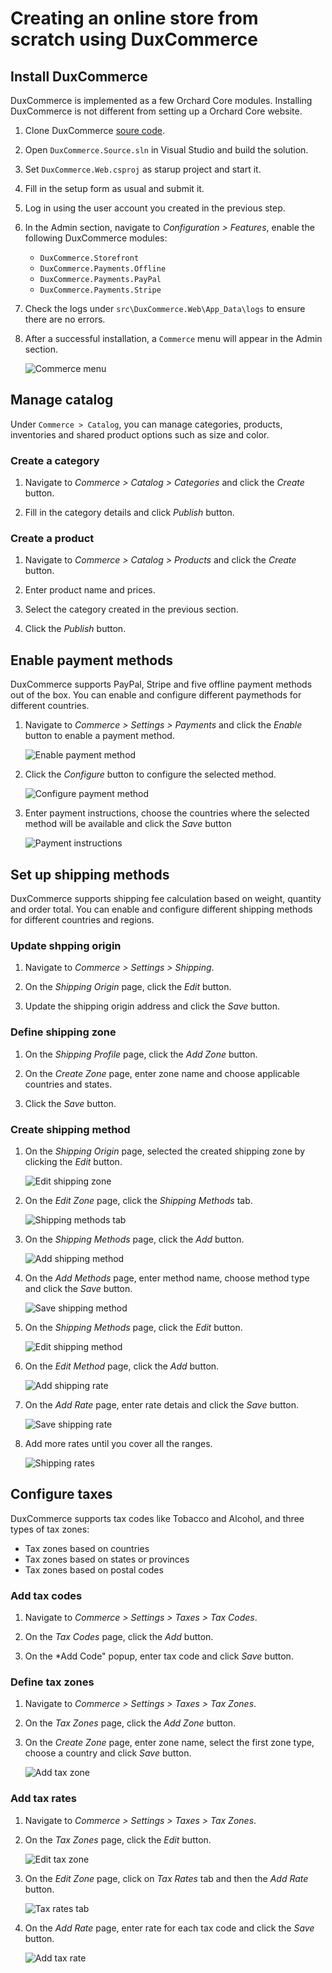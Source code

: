 # Creating an online store from scratch using DuxCommerce

## Install DuxCommerce

DuxCommerce is implemented as a few Orchard Core modules. Installing DuxCommerce is not different from setting up a Orchard Core website.

1. Clone DuxCommerce [soure code](https://github.com/DuxCommerce/DuxCommerce.Source).

2. Open `DuxCommerce.Source.sln` in Visual Studio and build the solution.

3. Set `DuxCommerce.Web.csproj` as starup project and start it.

4. Fill in the setup form as usual and submit it.

5. Log in using the user account you created in the previous step.

6. In the Admin section, navigate to *Configuration > Features*, enable the following DuxCommerce modules:
   * `DuxCommerce.Storefront`
   * `DuxCommerce.Payments.Offline`
   * `DuxCommerce.Payments.PayPal`
   * `DuxCommerce.Payments.Stripe`

7. Check the logs under `src\DuxCommerce.Web\App_Data\logs` to ensure there are no errors.

8. After a successful installation, a `Commerce` menu will appear in the Admin section.

   ![Commerce menu](images/commerce-menu.png)

## Manage catalog

Under `Commerce > Catalog`, you can manage categories, products, inventories and shared product options such as size and color.

### Create a category

1. Navigate to *Commerce > Catalog > Categories* and click the *Create* button.

2. Fill in the category details and click *Publish* button.

### Create a product

1. Navigate to *Commerce > Catalog > Products* and click the *Create* button.

2. Enter product name and prices.

3. Select the category created in the previous section.

4. Click the *Publish* button.

## Enable payment methods

DuxCommerce supports PayPal, Stripe and five offline payment methods out of the box. You can enable and configure different paymethods for different countries.

1. Navigate to *Commerce > Settings > Payments* and click the *Enable* button to enable a payment method.

   ![Enable payment method](images/enable-payment-method.png)

2. Click the *Configure* button to configure the selected method.

   ![Configure payment method](images/configure-payment-method.png)

3. Enter payment instructions, choose the countries where the selected method will be available and click the *Save* button

   ![Payment instructions](images/payment-instructions.png)

## Set up shipping methods

DuxCommerce supports shipping fee calculation based on weight, quantity and order total. You can enable and configure different shipping methods for different countries and regions.

### Update shpping origin

1. Navigate to *Commerce > Settings > Shipping*.
 
2. On the *Shipping Origin* page, click the *Edit* button.

3. Update the shipping origin address and click the *Save* button.

### Define shipping zone

1. On the *Shipping Profile* page, click the *Add Zone* button.

2. On the *Create Zone* page, enter zone name and choose applicable countries and states.

3. Click the *Save* button.

### Create shipping method

1. On the *Shipping Origin* page, selected the created shipping zone by clicking the *Edit* button.

   ![Edit shipping zone](images/edit-shipping-zone.png)

2. On the *Edit Zone* page, click the *Shipping Methods* tab.

   ![Shipping methods tab](images/shipping-methods-tab.png)

3. On the *Shipping Methods* page, click the *Add* button.

   ![Add shipping method](images/add-shipping-method.png)

4. On the *Add Methods* page, enter method name, choose method type and click the *Save* button.

   ![Save shipping method](images/save-shipping-method.png)

5. On the *Shipping Methods* page, click the *Edit* button.

   ![Edit shipping method](images/edit-shipping-method.png)

6. On the *Edit Method* page, click the *Add* button.

   ![Add shipping rate](images/add-shipping-rate.png)

7. On the *Add Rate* page, enter rate detais and click the *Save* button.

   ![Save shipping rate](images/save-shipping-rate.png)

8. Add more rates until you cover all the ranges.

   ![Shipping rates](images/shipping-rates.png)

## Configure taxes

DuxCommerce supports tax codes like Tobacco and Alcohol, and three types of tax zones:
* Tax zones based on countries
* Tax zones based on states or provinces
* Tax zones based on postal codes

### Add tax codes

1. Navigate to *Commerce > Settings > Taxes > Tax Codes*.

2. On the *Tax Codes* page, click the *Add* button.

3. On the *Add Code" popup, enter tax code and click *Save* button.

### Define tax zones

1. Navigate to *Commerce > Settings > Taxes > Tax Zones*.

2. On the *Tax Zones* page, click the *Add Zone* button.

3. On the *Create Zone* page, enter zone name, select the first zone type, choose a country and click *Save* button.

   ![Add tax zone](images/add-tax-zone.png)

### Add tax rates

1. Navigate to *Commerce > Settings > Taxes > Tax Zones*.

2. On the *Tax Zones* page, click the *Edit* button.

   ![Edit tax zone](images/edit-tax-zone.png)

3. On the *Edit Zone* page, click on *Tax Rates* tab and then the *Add Rate* button.

   ![Tax rates tab](images/tax-rates-tab.png)

3. On the *Add Rate* page, enter rate for each tax code and click the *Save* button.

   ![Add tax rate](images/add-tax-rate.png)
